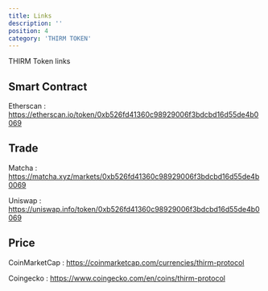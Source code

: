 ```yaml
---
title: Links
description: ''
position: 4
category: 'THIRM TOKEN'
---
```


THIRM Token links

## Smart Contract

Etherscan : https://etherscan.io/token/0xb526fd41360c98929006f3bdcbd16d55de4b0069

## Trade

Matcha : https://matcha.xyz/markets/0xb526fd41360c98929006f3bdcbd16d55de4b0069

Uniswap : https://uniswap.info/token/0xb526fd41360c98929006f3bdcbd16d55de4b0069

## Price

CoinMarketCap : https://coinmarketcap.com/currencies/thirm-protocol

Coingecko : https://www.coingecko.com/en/coins/thirm-protocol
